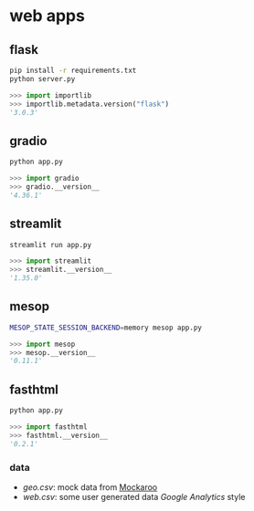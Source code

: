 # web apps

## flask

```bash
pip install -r requirements.txt
python server.py
```

```python
>>> import importlib
>>> importlib.metadata.version("flask")
'3.0.3'
```


## gradio

```bash
python app.py
```

```python
>>> import gradio
>>> gradio.__version__
'4.36.1'
```


## streamlit

```bash
streamlit run app.py
```

```python
>>> import streamlit
>>> streamlit.__version__
'1.35.0'
```


## mesop

```bash
MESOP_STATE_SESSION_BACKEND=memory mesop app.py
```

```python
>>> import mesop
>>> mesop.__version__
'0.11.1'
```


## fasthtml

```bash
python app.py
```

```python
>>> import fasthtml
>>> fasthtml.__version__
'0.2.1'
```


### data

- *geo.csv*: mock data from [Mockaroo](https://www.mockaroo.com/)
- *web.csv*: some user generated data *Google Analytics* style
